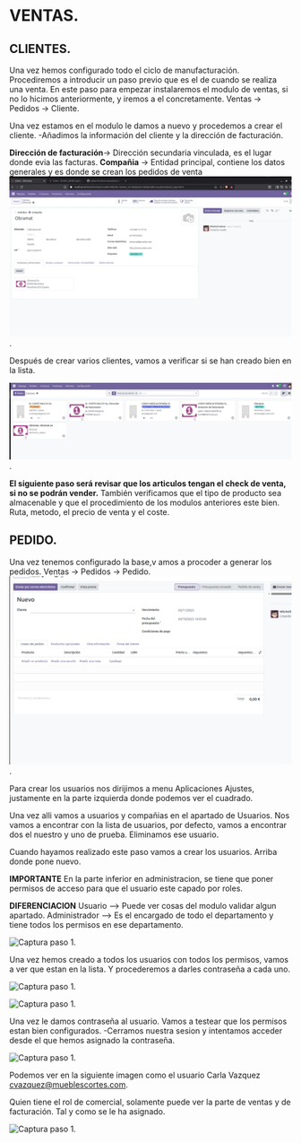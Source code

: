 # VENTAS.

## CLIENTES.

Una vez hemos configurado todo el ciclo de manufacturación. Procediremos a introducir un paso previo que es el de cuando se realiza una venta. En este paso para empezar instalaremos el modulo de ventas, si no lo hicimos anteriormente, y iremos a el concretamente. Ventas -> Pedidos -> Cliente.

Una vez estamos en el modulo le damos a nuevo y procedemos a crear el cliente.
-Añadimos la información del cliente y la dirección de facturación.

**Dirección de facturación**-> Dirección secundaria vinculada, es el lugar donde evia las facturas.
**Compañia** -> Entidad principal, contiene los datos generales y es donde se crean los pedidos de venta
![Captura paso 1](images/crear.png).

Después de crear varios clientes, vamos a verificar si se han creado bien en la lista. 

![Captura paso 1](images/Lista.png).

**El siguiente paso será revisar que los articulos tengan el check de venta, si no se podrán vender.** También verificamos que el tipo de producto sea almacenable y que el procedimiento de los modulos anteriores este bien. Ruta, metodo, el precio de venta y el coste.

## PEDIDO.

Una vez tenemos configurado la base,v amos a procoder a generar los pedidos.
Ventas -> Pedidos -> Pedido.
![Captura paso 1](images/Crear-pedido.png).

Para crear los usuarios nos dirijimos a menu Aplicaciones Ajustes, justamente en la parte izquierda donde podemos ver el cuadrado.

Una vez alli vamos a usuarios y compañias en el apartado de Usuarios. Nos vamos a encontrar con la lista de usuarios, por defecto, vamos a encontrar dos el nuestro y uno de prueba. Eliminamos ese usuario.

Cuando hayamos realizado este paso vamos a crear los usuarios. Arriba donde pone nuevo.

**IMPORTANTE**
En la parte inferior en administracion, se tiene que poner permisos de acceso para que el usuario este capado por roles.

**DIFERENCIACION**
Usuario --> Puede ver cosas del modulo validar algun apartado.
Administrador --> Es el encargado de todo el departamento y tiene todos los permisos en ese departamento.

![Captura paso 1](images/creacion-user.png).

Una vez hemos creado a todos los usuarios con todos los permisos, vamos a ver que estan en la lista. Y procederemos a darles contraseña a cada uno. 

![Captura paso 1](images/list-user.png).

![Captura paso 1](images/contra-user.png).

Una vez le damos contraseña al usuario. Vamos a testear que los permisos estan bien configurados.
-Cerramos nuestra sesion y intentamos acceder desde el que hemos asignado la contraseña.


![Captura paso 1](images/test-user.png).

Podemos ver en la siguiente imagen como el usuario Carla Vazquez cvazquez@mueblescortes.com. 

Quien tiene el rol de comercial, solamente puede ver la parte de ventas y de facturación. Tal y como se le ha asignado.

![Captura paso 1](images/cvazquez-user.png).
